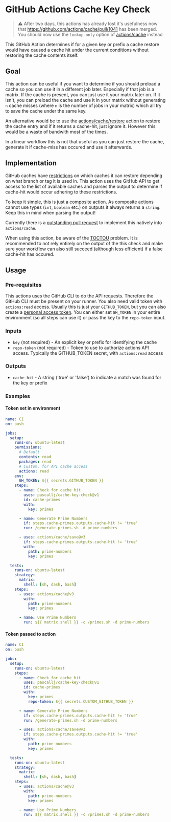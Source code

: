 # GitHub Actions Cache Key Check

> :warning: After two days, this actions has already lost it's usefulness now that https://github.com/actions/cache/pull/1041 has been merged. You should now use the `lookup-only` option of [actions/cache](https://github.com/actions/cache) instead

This GitHub Action determines if for a given key or prefix a cache restore would have caused a cache hit under the current conditions without restoring the cache contents itself.

## Goal
This action can be useful if you want to determine if you should preload a cache so you can use it in a different job later. Especially if that job is a matrix. If the cache is present, you can just use it your matrix later on. If it isn't, you can preload the cache and use it in your matrix without generating `n` cache misses (where `n` is the number of jobs in your matrix) which all try to save the cache under the same key.

An alternative would be to use the [actions/cache/restore](https://github.com/actions/cache/blob/main/restore/README.md) action to restore the cache entry and if it returns a cache-hit, just ignore it. However this would be a waste of bandwith most of the times.

In a linear workflow this is not that useful as you can just restore the cache, generate it if cache-miss has occured and use it afterwards.

## Implementation
GitHub caches have [restrictions](https://docs.github.com/en/actions/using-workflows/caching-dependencies-to-speed-up-workflows#restrictions-for-accessing-a-cache) on which caches it can restore depending on what branch or tag it is used in. This action uses the GitHub API to get access to the list of available caches and parses the output to determine if cache-hit would occur adhering to these restrictions.

To keep it simple, this is just a composite action. As composite actions cannot use types (`int`, `boolean` etc.) on outputs it always returns a `string`. Keep this in mind when parsing the output!

Currently there is a [outstanding pull request](https://github.com/actions/cache/pull/1041) to implement this natively into `actions/cache`.

When using this action, be aware of the [TOCTOU](https://en.wikipedia.org/wiki/Time-of-check_to_time-of-use) problem. It is recommended to not rely entirely on the output of the this check and make sure your workflow can also still succeed (although less efficient) if a false cache-hit has occured.

## Usage

### Pre-requisites
This actions uses the GitHub CLI to do the API requests. Therefore the GitHub CLI must be present on your runner. You also need valid token with `actions:read` access. Usually this is just your `GITHUB_TOKEN`, but you can also create a [personal access token](https://docs.github.com/en/authentication/keeping-your-account-and-data-secure/creating-a-personal-access-token). You can either set `GH_TOKEN` in your entire environment (so all steps can use it) or pass the key to the `repo-token` input.

### Inputs
* `key` (not required) - An explicit key or prefix for identifying the cache
* `repo-token` (not required) - Token to use to authorize actions API access. Typically the GITHUB_TOKEN secret, with `actions:read` access

### Outputs
* `cache-hit` - A string ('true' or 'false') to indicate a match was found for the key or prefix

### Examples

#### Token set in environment
```yml
name: CI
on: push

jobs:
  setup:
    runs-on: ubuntu-latest
    permissions:
      # Default
      contents: read
      packages: read
      # Custom, for API cache access
      actions: read
    env:
      GH_TOKEN: ${{ secrets.GITHUB_TOKEN }}
    steps:
      - name: Check for cache hit
        uses: pascallj/cache-key-check@v1
        id: cache-primes
        with:
          key: primes

      - name: Generate Prime Numbers
        if: steps.cache-primes.outputs.cache-hit != 'true'
        run: /generate-primes.sh -d prime-numbers

      - uses: actions/cache/save@v3
        if: steps.cache-primes.outputs.cache-hit != 'true'
        with:
          path: prime-numbers
          key: primes

  tests:
    runs-on: ubuntu-latest
    strategy:
      matrix:
        shell: [sh, dash, bash]
    steps:
      - uses: actions/cache@v3
        with:
          path: prime-numbers
          key: primes

      - name: Use Prime Numbers
        run: ${{ matrix.shell }} -c /primes.sh -d prime-numbers
```
#### Token passed to action
```yml
name: CI
on: push

jobs:
  setup:
    runs-on: ubuntu-latest
    steps:
      - name: Check for cache hit
        uses: pascallj/cache-key-check@v1
        id: cache-primes
        with:
          key: primes
          repo-token: ${{ secrets.CUSTOM_GITHUB_TOKEN }}

      - name: Generate Prime Numbers
        if: steps.cache-primes.outputs.cache-hit != 'true'
        run: /generate-primes.sh -d prime-numbers

      - uses: actions/cache/save@v3
        if: steps.cache-primes.outputs.cache-hit != 'true'
        with:
          path: prime-numbers
          key: primes

  tests:
    runs-on: ubuntu-latest
    strategy:
      matrix:
        shell: [sh, dash, bash]
    steps:
      - uses: actions/cache@v3
        with:
          path: prime-numbers
          key: primes

      - name: Use Prime Numbers
        run: ${{ matrix.shell }} -c /primes.sh -d prime-numbers
```
